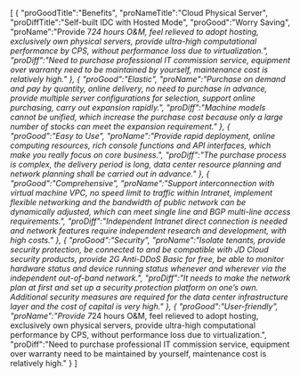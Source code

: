 [
	{
		"proGoodTitle":"Benefits",
		"proNameTitle":"Cloud Physical Server",
		"proDiffTitle":"Self-built IDC with Hosted Mode",
		"proGood":"Worry Saving",
		"proName":"Provide 7*24 hours O&M, feel relieved to adopt hosting, exclusively own physical servers, provide ultra-high computational performance by CPS, without performance loss due to virtualization.",
		"proDiff":"Need to purchase professional IT commission service, equipment over warranty need to be maintained by yourself, maintenance cost is relatively high."
	},
	{
		"proGood":"Elastic",
		"proName":"Purchase on demand and pay by quantity, online delivery, no need to purchase in advance, provide multiple server configurations for selection, support online purchasing, carry out expansion rapidly.",
		"proDiff":"Machine models cannot be unified, which increase the purchase cost because only a large number of stocks can meet the expansion requirement."
	},
	{
		"proGood":"Easy to Use",
		"proName":"Provide rapid deployment, online computing resources, rich console functions and API interfaces, which make you really focus on core business.",
		"proDiff":"The purchase process is complex, the delivery period is long, data center resource planning and network planning shall be carried out in advance."
	},
	{
		"proGood":"Comprehensive",
		"proName":"Support interconnection with virtual machine VPC, no speed limit to traffic within Intranet, implement flexible networking and the bandwidth of public network can be dynamically adjusted, which can meet single line and BGP multi-line access requirements.",
		"proDiff":"Independent Intranet direct connection is needed and network features require independent research and development, with high costs."
	},
	{
		"proGood":"Security",
		"proName":"Isolate tenants, provide security protection, be connected to and be compatible with JD Cloud security products, provide 2G Anti-DDoS Basic for free, be able to monitor hardware status and device running status whenever and wherever via the independent out-of-band network.",
		"proDiff":"It needs to make the network plan at first and set up a security protection platform on one’s own. Additional security measures are required for the data center infrastructure layer and the cost of capital is very high."
	},
	{
		"proGood":"User-friendly",
		"proName":"Provide 7*24 hours O&M, feel relieved to adopt hosting, exclusively own physical servers, provide ultra-high computational performance by CPS, without performance loss due to virtualization.",
		"proDiff":"Need to purchase professional IT commission service, equipment over warranty need to be maintained by yourself, maintenance cost is relatively high."
	}
]